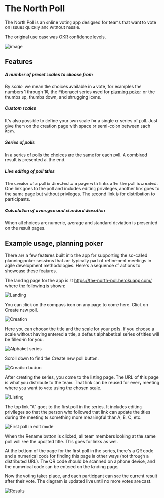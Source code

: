 # The North Poll

The North Poll is an online voting app designed for teams that want to
vote on issues quickly and without hassle.

The original use case was [OKR](https://en.wikipedia.org/wiki/OKR)
confidence levels.

![image](https://user-images.githubusercontent.com/336720/135056201-a93c5e8c-1c51-4c97-b2c7-74aa4802e50c.png)

## Features

##### A number of preset scales to choose from

By _scale_, we mean the choices available in a vote, for examples the
numbers 1 through 10, the Fibonacci series used for
[planning poker](https://en.wikipedia.org/wiki/Planning_poker), or the
thumbs up, thumbs down, and shrugging icons.

##### Custom scales

It's also possible to define your own scale for a single or series of
poll. Just give them on the creation page with space or semi-colon
between each item.

##### Series of polls

In a series of polls the choices are the same for each poll. A combined result
is presented at the end.

##### Live editing of poll titles

The creator of a poll is directed to a page with links after the poll is
created. One link goes to the poll and includes editing privileges, another
link goes to the same page but without privileges. The second link is for
distribution to participants.

##### Calculation of averages and standard deviation

When all choices are numeric, average and standard deviation is presented on
the result pages.

## Example usage, planning poker

There are a few features built into the app for supporting the so-called
planning poker sessions that are typically part of refinement meetings
in agile development methodologies. Here's a sequence of actions to
showcase these features.

The landing page for the app is at https://the-north-poll.herokuapp.com/
where the following is shown:

![Landing](https://user-images.githubusercontent.com/336720/216357539-eeae926a-24c9-439b-892a-adc53b2ae75f.png)

You can click on the compass icon on any page to come here. Click on Create new poll.

![Creation](https://user-images.githubusercontent.com/336720/216358313-2de7ef59-3e38-4441-9897-24b42f463437.png)

Here you can choose the title and the scale for your polls. If you choose a scale without having entered a
title, a default alphabetical series of titles will be filled-in for you.

![Alphabet series](https://user-images.githubusercontent.com/336720/216358859-99c1dc84-7485-4018-bc0c-23d7203d2959.png)

Scroll down to find the Create new poll button.

![Creation button](https://user-images.githubusercontent.com/336720/216359142-f76db4b9-c1c8-494e-a512-2e9d8892ed60.png)

After creating the series, you come to the listing page. The URL of this page is what you distribute to the team.
That link can be reused for every meeting where you want to vote using the chosen scale.

![Listing](https://user-images.githubusercontent.com/336720/216363048-20ef5c09-18dc-4962-b9ed-cc6d519c41ac.png)

The top link "A" goes to the first poll in the series. It includes editing privileges so that the person who
followed that link can update the titles during the meeting to something more meaningful than A, B, C, etc.

![First poll in edit mode](https://user-images.githubusercontent.com/336720/216360187-a3c30939-ea39-43f7-91dd-3a1f0b525967.png)

When the Rename button is clicked, all team members looking at the same poll will see the updated title. This
goes for links as well.

At the bottom of the page for the first poll in the series, there's a QR code and a numerical code for
finding this page in other ways (not through a distributed URL). The QR code should be scanned on a phone device,
and the numerical code can be entered on the landing page.

Now the voting takes place, and each participant can see the current result after their vote. The diagram is
updated live until no more votes are cast.

![Results](https://user-images.githubusercontent.com/336720/216361521-ee0f8d47-8e63-4822-a40b-458564ae59bb.png)
